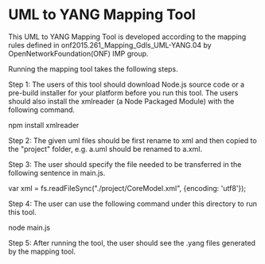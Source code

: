 # UML to YANG Mapping Tool
This UML to YANG Mapping Tool is developed according to the mapping rules defined in onf2015.261_Mapping_Gdls_UML-YANG.04 by OpenNetworkFoundation(ONF) IMP group.

Running the mapping tool takes the following steps.

Step 1: The users of this tool should download Node.js source code or a pre-build installer for your platform before you run this tool. The users should also install the xmlreader (a Node Packaged Module) with the following command.

npm install xmlreader

Step 2: The given uml files should be first rename to xml and then copied to the "project" folder, e.g. a.uml should be renamed to a.xml. 

Step 3: The user should specify the file needed to be transferred in the following sentence in main.js. 

var xml = fs.readFileSync("./project/CoreModel.xml", {encoding: 'utf8'});

Step 4: The user can use the following command under this directory to run this tool. 

node main.js

Step 5: After running the tool, the user should see the .yang files generated by the mapping tool.